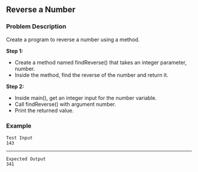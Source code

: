 ## Reverse a Number

### Problem Description
Create a program to reverse a number using a method.

**Step 1:**

- Create a method named findReverse() that takes an integer parameter, number.
- Inside the method, find the reverse of the number and return it.

**Step 2:**

- Inside main(), get an integer input for the number variable.
- Call findReverse() with argument number.
- Print the returned value.

### Example
    Test Input
    143
----
    Expected Output
    341